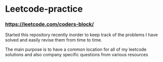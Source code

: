 # Leetcode-practice

### https://leetcode.com/coders-block/

Started this repository recently inorder to keep track of the problems I have solved and easily revise them from time to time.

The main purpose is to have a common location for all of my leetcode solutions and also company specific questions from various resources

